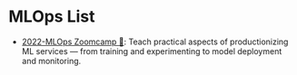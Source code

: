 # MLOps List

- [2022-MLOps Zoomcamp 🎥](https://github.com/DataTalksClub/mlops-zoomcamp): Teach practical aspects of productionizing ML services — from training and experimenting to model deployment and monitoring.
